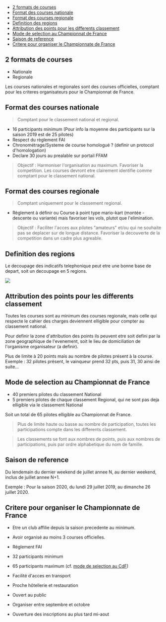 <!-- TOC -->

- [2 formats de courses](#2-formats-de-courses)
- [Format des courses nationale](#format-des-courses-nationale)
- [Format des courses regionale](#format-des-courses-regionale)
- [Definition des regions](#definition-des-regions)
- [Attribution des points pour les differents classement](#attribution-des-points-pour-les-differents-classement)
- [Mode de selection au Championnat de France](#mode-de-selection-au-championnat-de-france)
- [Saison de reference](#saison-de-reference)
- [Critere pour organiser le Championnate de France](#critere-pour-organiser-le-championnate-de-france)

<!-- /TOC -->

## 2 formats de courses

- Nationale
- Regionale

Les courses nationales et regionales sont des courses officielles, comptant pour les criteres organisateurs pour le Championnat de France.

## Format des courses nationale

> Comptant pour le classement national et regional.

- 16 participants minimum (Pour info la moyenne des participants sur la saison 2019 est de 25 pilotes)
-	Respect du règlement FAI
-	Chronométrage/Systeme de course homologué ? (definir un protocol d'homologation)
- Declare 30 jours au prealable sur portail FFAM

> Objectif : Harmoniser l'organisation au maximum. Favoriser la competition. Les courses devront etre clairement identifie comme comptant pour le classement national.

## Format des courses regionale

> Comptant uniquement pour le classement regional.

-	Règlement à définir ou Course à point type mario-kart (montée -descente ou variante) mais favoriser les vols, plutot que l'elimination.

> Objectif : Faciliter l'acces aux pilotes "amateurs" et/ou qui ne souhaite pas se deplacer sur de longue distance. Favoriser la decouverte de la competition dans un cadre plus agreable.

## Definition des regions

Le decoupage des indicatifs telephonique peut etre une bonne base de depart, soit un decoupage en 5 regions.

![](https://upload.wikimedia.org/wikipedia/commons/thumb/5/5e/Carte_indicatifs_t%C3%A9l%C3%A9phoniques_fran%C3%A7ais.svg/220px-Carte_indicatifs_t%C3%A9l%C3%A9phoniques_fran%C3%A7ais.svg.png)

## Attribution des points pour les differents classement

Toutes les courses sont au minimum des courses regionale, mais celle qui respecte le cahier des charges deviennent elligible pour compter au classement national.

Pour definir la zone d'attribution des points ils peuvent etre soit defini par la zone geographique de l'evenement, soit le lieu de domiciliation de l'organisme organisateur (a definir).

Plus de limite à 20 points mais au nombre de pilotes présent à la course. Exemple : 32 pilotes présent, le vainqueur prend 32 pts, puis 31, 30 ainsi de suite...

## Mode de selection au Championnat de France

- 40 premiers pilotes du classement National
- 5 premiers pilotes de chaque classement Regional, qui ne sont pas deja elligible via le classement National

Soit un total de 65 pilotes elligible au Championnat de France.

> Plus de limite haute ou basse au nombre de participation, toutes les participations compte dans les differents classement.

> Les classements se font aux nombres de points, puis aux nombres de participations, puis par ordre alphabetique du nom de famille.

## Saison de reference

Du lendemain du dernier weekend de juillet annee N,  au dernier weekend, inclus de juillet annee N+1.

Exemple : Pour la saison 2020, du lundi 29 juillet 2019,  au dimanche 26 juillet 2020.

## Critere pour organiser le Championnate de France

- Etre un club affilie depuis la saison precedente au minimum.
- Avoir organisé au moins 3 courses officielles.

- Réglement FAI
- 32 participants minimum
- 65 participants maximum (cf. [mode de selection au CdF](#mode-de-selection-au-championnat-de-france))
- Facilité d'acces en transport
- Proche hôtellerie et restauration
- Ouvert au public

- Organiser entre septembre et octobre
- Ouverture des inscriptions au plus tard mi-aout
